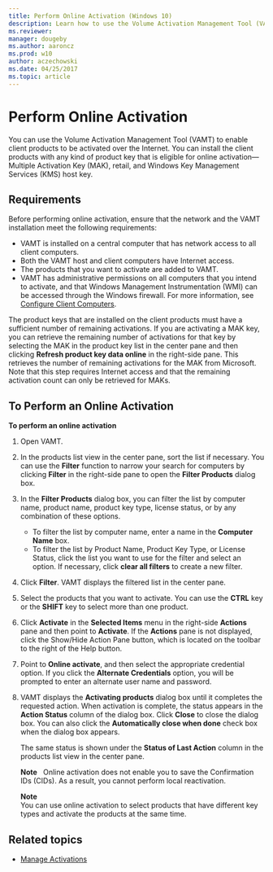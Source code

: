 ```yaml
---
title: Perform Online Activation (Windows 10)
description: Learn how to use the Volume Activation Management Tool (VAMT) to enable client products to be activated online.
ms.reviewer: 
manager: dougeby
ms.author: aaroncz
ms.prod: w10
author: aczechowski
ms.date: 04/25/2017
ms.topic: article
---
```


# Perform Online Activation

You can use the Volume Activation Management Tool (VAMT) to enable client products to be activated over the Internet. You can install the client products with any kind of product key that is eligible for online activation—Multiple Activation Key (MAK), retail, and Windows Key Management Services (KMS) host key.

## Requirements

Before performing online activation, ensure that the network and the VAMT installation meet the following requirements:
-   VAMT is installed on a central computer that has network access to all client computers.
-   Both the VAMT host and client computers have Internet access.
-   The products that you want to activate are added to VAMT.
-   VAMT has administrative permissions on all computers that you intend to activate, and that Windows Management Instrumentation (WMI) can be accessed through the Windows firewall. For more information, see [Configure Client Computers](configure-client-computers-vamt.md).

The product keys that are installed on the client products must have a sufficient number of remaining activations. If you are activating a MAK key, you can retrieve the remaining number of activations for that key by selecting the MAK in the product key list in the center pane and then clicking 
**Refresh product key data online** in the right-side pane. This retrieves the number of remaining activations for the MAK from Microsoft. Note that this step requires Internet access and that the remaining activation count can only be retrieved for MAKs.

## To Perform an Online Activation

**To perform an online activation**
1.  Open VAMT.
2.  In the products list view in the center pane, sort the list if necessary. You can use the **Filter** function to narrow your search for computers by clicking **Filter** in the right-side pane to open the **Filter Products** dialog box.
3.  In the **Filter Products** dialog box, you can filter the list by computer name, product name, product key type, license status, or by any combination of these options.
    -   To filter the list by computer name, enter a name in the **Computer Name** box.
    -   To filter the list by Product Name, Product Key Type, or License Status, click the list you want to use for the filter and select an option. If necessary, click **clear all filters** to create a new filter.
4.  Click **Filter**. VAMT displays the filtered list in the center pane.
5.  Select the products that you want to activate. You can use the **CTRL** key or the **SHIFT** key to select more than one product.
6.  Click **Activate** in the **Selected Items** menu in the right-side **Actions** pane and then point to **Activate**. If the **Actions** pane is not displayed, click the Show/Hide Action Pane button, which is located on the toolbar to the right of the Help button.
7.  Point to **Online activate**, and then select the appropriate credential option. If you click the **Alternate Credentials** option, you will be prompted to enter an alternate user name and password.
8.  VAMT displays the **Activating products** dialog box until it completes the requested action. When activation is complete, the status appears in the **Action Status** column of the dialog box. Click **Close** to close the dialog box. You can also click the **Automatically close when done** check box when the dialog box appears.

    The same status is shown under the **Status of Last Action** column in the products list view in the center pane.

    **Note**  
    Online activation does not enable you to save the Confirmation IDs (CIDs). As a result, you cannot perform local reactivation.
    
    **Note**  
    You can use online activation to select products that have different key types and activate the products at the same time.

## Related topics
- [Manage Activations](manage-activations-vamt.md)
